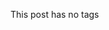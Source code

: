 ﻿---
Image: ai-train.png
Excerpt: "This is the Excerpt"
Title: No Tags Title
---

This post has no tags
